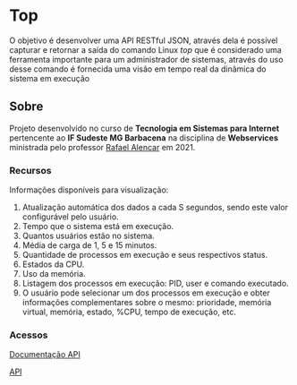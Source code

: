 # Top

O objetivo é desenvolver uma API RESTful JSON, através dela é possível capturar e retornar a saída do comando Linux _top_ que é considerado uma ferramenta importante para um administrador de sistemas, através do uso desse comando é fornecida uma visão em tempo real da dinâmica do sistema em execução


## Sobre
<p>Projeto desenvolvido no curso de <b>Tecnologia em Sistemas para Internet</b> pertencente ao <b>IF Sudeste MG Barbacena</b> na disciplina de <b>Webservices</b> ministrada pelo professor <a href="https://github.com/rafjaa">Rafael Alencar</a> em 2021.</p>

### Recursos

Informações disponíveis para visualização:

1. Atualização automática dos dados a cada S segundos, sendo este valor configurável pelo usuário.
2. Tempo que o sistema está em execução.
3. Quantos usuários estão no sistema.
4. Média de carga de 1, 5 e 15 minutos.
5. Quantidade de processos em execução e seus respectivos status.
6. Estados da CPU.
7. Uso da memória.
8. Listagem dos processos em execução: PID, user e comando executado.
9. O usuário pode selecionar um dos processos em execução e obter informações complementares sobre o mesmo: prioridade, memória virtual, memória,
estado, %CPU, tempo de execução, etc.

### Acessos 

<a href="https://api-java-top.herokuapp.com/swagger-ui.html#/">Documentação API</a>

<a href="https://api-java-top.herokuapp.com/v2/api-docs">API</a>
